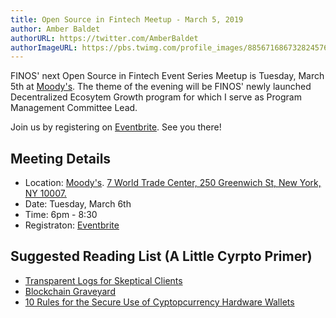 ```yaml
---
title: Open Source in Fintech Meetup - March 5, 2019
author: Amber Baldet
authorURL: https://twitter.com/AmberBaldet
authorImageURL: https://pbs.twimg.com/profile_images/885671686732824576/qVY8Zii8_400x400.jpg
---
```


FINOS' next Open Source in Fintech Event Series Meetup is Tuesday, March 5th at [Moody's](https://www.moodys.com/). The theme of the evening will be FINOS' newly launched Decentralized Ecosytem Growth program for which I serve as Program Management Committee Lead. 

Join us by registering on [Eventbrite](https://www.eventbrite.com/e/open-source-in-fintech-event-series-march-2019-tickets-56667849062). See you there!

## Meeting Details
* Location: [Moody's](https://www.moodys.com/). [7 World Trade Center, 250 Greenwich St, New York, NY 10007.](https://www.google.com/maps/place/Moody's+Investors+Service/@40.7134128,-74.01412,17z/data=!3m1!4b1!4m5!3m4!1s0x89c2590288e227f3:0x5f159547e8575f2!8m2!3d40.7134088!4d-74.011926)
* Date: Tuesday, March 6th
* Time: 6pm - 8:30
* Registraton: [Eventbrite](https://www.eventbrite.com/e/open-source-in-fintech-event-series-march-2019-tickets-56667849062)


## Suggested Reading List (A Little Cyrpto Primer)
* [Transparent Logs for Skeptical Clients](https://research.swtch.com/tlog)
* [Blockchain Graveyard](https://magoo.github.io/Blockchain-Graveyard/)
* [10 Rules for the Secure Use of Cyptopcurrency Hardware Wallets](https://blog.trailofbits.com/2018/11/27/10-rules-for-the-secure-use-of-cryptocurrency-hardware-wallets/)
